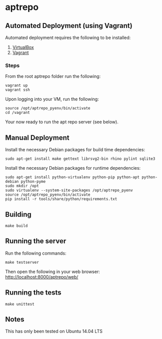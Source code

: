 # aptrepo

## Automated Deployment (using Vagrant)

Automated deployment requires the following to be installed:

1. [VirtualBox](https://www.virtualbox.org/)
2. [Vagrant](https://www.vagrantup.com/)

### Steps

From the root aptrepo folder run the following:

	vagrant up
	vagrant ssh
	
Upon logging into your VM, run the following:

	source /opt/aptrepo_pyenv/bin/activate
    cd /vagrant

Your now ready to run the apt repo server (see below).
  
## Manual Deployment

Install the necessary Debian packages for build time dependencies:

    sudo apt-get install make gettext librsvg2-bin rhino pylint sqlite3

Install the necessary Debian packages for runtime dependencies:

    sudo apt-get install python-virtualenv python-pip python-apt python-debian python-pyme
    sudo mkdir /opt
	sudo virtualenv --system-site-packages /opt/aptrepo_pyenv
	source /opt/aptrepo_pyenv/bin/activate
	pip install -r tools/share/python/requirements.txt
	
## Building

    make build

## Running the server

Run the following commands:

	make testserver

Then open the following in your web browser: [http://localhost:8000/aptrepo/web/](http://localhost:8000/aptrepo/web/)

## Running the tests

	make unittest

## Notes

This has only been tested on Ubuntu 14.04 LTS

